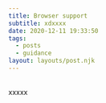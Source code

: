 ```yaml
---
title: Browser support
subtitle: xdxxxx
date: 2020-12-11 19:33:50
tags:
  - posts
  - guidance
layout: layouts/post.njk
---
```


<br/>xxxxx
